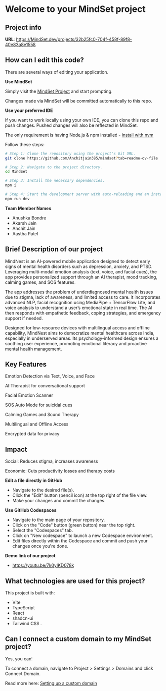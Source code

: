 # Welcome to your MindSet project

## Project info

**URL**: https://MindSet.dev/projects/32b25fc0-704f-458f-89f8-40e83a8e1558

## How can I edit this code?

There are several ways of editing your application.

**Use MindSet**

Simply visit the [MindSet Project](https://MindSet.dev/projects/32b25fc0-704f-458f-89f8-40e83a8e1558) and start prompting.

Changes made via MindSet will be committed automatically to this repo.

**Use your preferred IDE**

If you want to work locally using your own IDE, you can clone this repo and push changes. Pushed changes will also be reflected in MindSet.

The only requirement is having Node.js & npm installed - [install with nvm](https://github.com/nvm-sh/nvm#installing-and-updating)

Follow these steps:

```sh
# Step 1: Clone the repository using the project's Git URL.
git clone https://github.com/Anchitjain385/mindset?tab=readme-ov-file

# Step 2: Navigate to the project directory.
cd MindSet

# Step 3: Install the necessary dependencies.
npm i

# Step 4: Start the development server with auto-reloading and an instant preview.
npm run dev
```
**Team Member Names**
- Anushka Bondre
- Akarsh Jain
- Anchit Jain
- Aastha Patel

## Brief Description of our project
MindNest is an AI-powered mobile application designed to detect early signs of mental health disorders such as depression, anxiety, and PTSD. Leveraging multi-modal emotion analysis (text, voice, and facial cues), the app provides personalized support through an AI therapist, mood tracking, calming games, and SOS features.

The app addresses the problem of underdiagnosed mental health issues due to stigma, lack of awareness, and limited access to care. It incorporates advanced NLP, facial recognition using MediaPipe + TensorFlow Lite, and voice analysis to understand a user’s emotional state in real time. The AI then responds with empathetic feedback, coping strategies, and emergency support if needed.

Designed for low-resource devices with multilingual access and offline capability, MindNest aims to democratize mental healthcare across India, especially in underserved areas. Its psychology-informed design ensures a soothing user experience, promoting emotional literacy and proactive mental health management.

## Key Features
Emotion Detection via Text, Voice, and Face

AI Therapist for conversational support

Facial Emotion Scanner

SOS Auto Mode for suicidal cues

Calming Games and Sound Therapy

Multilingual and Offline Access

Encrypted data for privacy

## Impact
Social: Reduces stigma, increases awareness

Economic: Cuts productivity losses and therapy costs


**Edit a file directly in GitHub**

- Navigate to the desired file(s).
- Click the "Edit" button (pencil icon) at the top right of the file view.
- Make your changes and commit the changes.

**Use GitHub Codespaces**

- Navigate to the main page of your repository.
- Click on the "Code" button (green button) near the top right.
- Select the "Codespaces" tab.
- Click on "New codespace" to launch a new Codespace environment.
- Edit files directly within the Codespace and commit and push your changes once you're done.

**Demo link of our project**
- https://youtu.be/7k0yIKD078k

## What technologies are used for this project?

This project is built with:

- Vite
- TypeScript
- React
- shadcn-ui
- Tailwind CSS
.

## Can I connect a custom domain to my MindSet project?

Yes, you can!

To connect a domain, navigate to Project > Settings > Domains and click Connect Domain.

Read more here: [Setting up a custom domain](https://docs.MindSet.dev/tips-tricks/custom-domain#step-by-step-guide)
